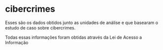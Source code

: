# cibercrimes

Esses são os dados obtidos junto as unidades de análise e que basearam o estudo de caso sobre cibercrimes.

Todas essas informações foram obtidas através da Lei de Acesso a Informação

